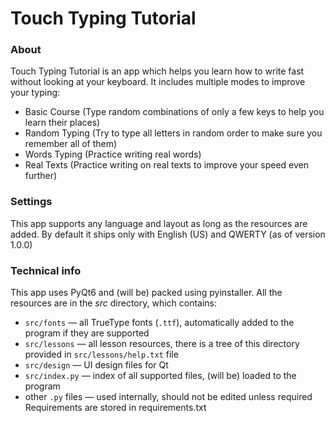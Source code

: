# Touch Typing Tutorial
### About
Touch Typing Tutorial is an app which helps you learn how to write fast without looking at your keyboard. It includes multiple modes to improve your typing:
- Basic Course (Type random combinations of only a few keys to help you learn their places)
- Random Typing (Try to type all letters in random order to make sure you remember all of them)
- Words Typing (Practice writing real words)
- Real Texts (Practice writing on real texts to improve your speed even further)

### Settings
This app supports any language and layout as long as the resources are added. By default it ships only with English (US) and QWERTY (as of version 1.0.0)  

### Technical info
This app uses PyQt6 and (will be) packed using pyinstaller. All the resources are in the _src_ directory, which contains:
- `src/fonts` — all TrueType fonts (`.ttf`), automatically added to the program if they are supported
- `src/lessons` — all lesson resources, there is a tree of this directory provided in `src/lessons/help.txt` file
- `src/design` — UI design files for Qt
- `src/index.py` — index of all supported files, (will be) loaded to the program
- other `.py` files — used internally, should not be edited unless required
Requirements are stored in requirements.txt 
